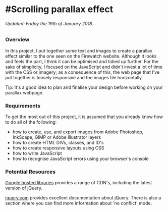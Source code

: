 #Scrolling parallax effect
===================================
###### Updated: Friday the 19th of January 2018.

### Overview
In this project, I put together some text and images to create a parallax effect similar to the one seen on the Firewatch website. Although it looks and feels the part, I think it can be optimised and tidied up further. For the sake of simplicity, I focused on the JavaScript and didn't invest a lot of time with the CSS or imagery; as a consequence of this, the web page that I've put together is loosely responsive and the images tile horizontally.

Tip: It's a good idea to plan and finalise your design before working on your parallax webpage.

### Requirements
To get the most out of this project, it is assumed that you already know how to do all of the following: 
- how to create, use, and export images from Adobe Photoshop, InkScape, GIMP or Adobe Illustrator layers 
- how to create HTML DIVs, classes, and ID's
- how to create responsive layouts using CSS
- how to write JavaScript
- how to recognise JavaScript errors using your browser's console

### Potential Resources
[Google hosted libraries](https://developers.google.com/speed/libraries/)
 provides a range of CDN's, including the latest version of jQuery.

[jquery.com](http://jquery.com/)
 provides excellent documentation about jQuery. There is also a section where you can find more information about 'no conflict' mode.